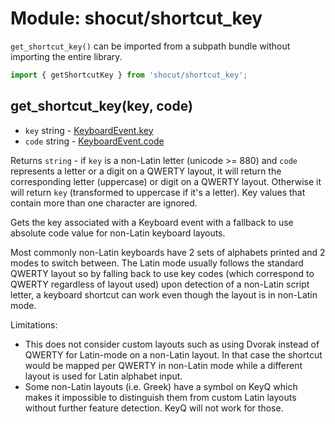 # Module: shocut/shortcut_key

`get_shortcut_key()` can be imported from a subpath bundle without importing the entire library.

```js
import { getShortcutKey } from 'shocut/shortcut_key';
```

## get_shortcut_key(key, code)

* `key` string - [KeyboardEvent.key](https://developer.mozilla.org/en-US/docs/Web/API/KeyboardEvent/key)
* `code` string - [KeyboardEvent.code](https://developer.mozilla.org/en-US/docs/Web/API/KeyboardEvent/code)

Returns `string` -  if `key` is a non-Latin letter (unicode >= 880) and `code` represents a letter or a
digit on a QWERTY layout, it will return the corresponding letter (uppercase) or digit on a
QWERTY layout. Otherwise it will return `key` (transformed to uppercase if it's a letter).
Key values that contain more than one character are ignored.

Gets the key associated with a Keyboard event with a fallback to use absolute code value for
non-Latin keyboard layouts.

Most commonly non-Latin keyboards have 2 sets of alphabets printed and 2 modes to switch
between. The Latin mode usually follows the standard QWERTY layout so by falling back to
use key codes (which correspond to QWERTY regardless of layout used) upon detection of a
non-Latin script letter, a keyboard shortcut can work even though the layout is in non-Latin
mode.

Limitations:
- This does not consider custom layouts such as using Dvorak instead of QWERTY for Latin-mode
on a non-Latin layout. In that case the shortcut would be mapped per QWERTY in non-Latin mode
while a different layout is used for Latin alphabet input.
- Some non-Latin layouts (i.e. Greek) have a symbol on KeyQ which makes it impossible to
distinguish them from custom Latin layouts without further feature detection. KeyQ will not
work for those.
